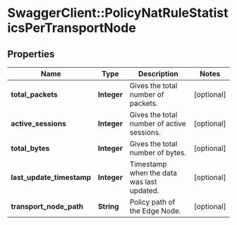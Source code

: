 # SwaggerClient::PolicyNatRuleStatisticsPerTransportNode

## Properties
Name | Type | Description | Notes
------------ | ------------- | ------------- | -------------
**total_packets** | **Integer** | Gives the total number of packets.  | [optional] 
**active_sessions** | **Integer** | Gives the total number of active sessions.  | [optional] 
**total_bytes** | **Integer** | Gives the total number of bytes.  | [optional] 
**last_update_timestamp** | **Integer** | Timestamp when the data was last updated.  | [optional] 
**transport_node_path** | **String** | Policy path of the Edge Node.  | [optional] 


